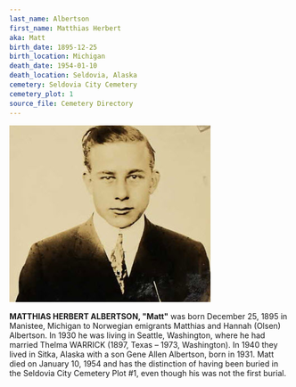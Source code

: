 ```yaml
---
last_name: Albertson
first_name: Matthias Herbert
aka: Matt
birth_date: 1895-12-25
birth_location: Michigan
death_date: 1954-01-10
death_location: Seldovia, Alaska
cemetery: Seldovia City Cemetery
cemetery_plot: 1
source_file: Cemetery Directory
---
```


![](../assets/images/Matt%20Alberton/media/image1.jpeg)

**MATTHIAS HERBERT ALBERTSON, "Matt"** was born December 25, 1895 in Manistee, Michigan to
Norwegian emigrants Matthias and Hannah (Olsen) Albertson. In 1930 he was
living in Seattle, Washington, where he had married Thelma WARRICK
(1897, Texas – 1973, Washington). In 1940 they lived in Sitka, Alaska
with a son Gene Allen Albertson, born in 1931. Matt died on January 10,
1954 and has the distinction of having been buried in the Seldovia City
Cemetery Plot \#1, even though his was not the first burial.


